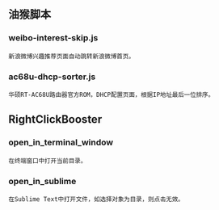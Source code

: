 ## 油猴脚本
### weibo-interest-skip.js
    新浪微博兴趣推荐页面自动跳转新浪微博首页。
### ac68u-dhcp-sorter.js
    华硕RT-AC68U路由器官方ROM，DHCP配置页面，根据IP地址最后一位排序。

## RightClickBooster
### open_in_terminal_window
    在终端窗口中打开当前目录。
### open_in_sublime
    在Sublime Text中打开文件，如选择对象为目录，则点击无效。